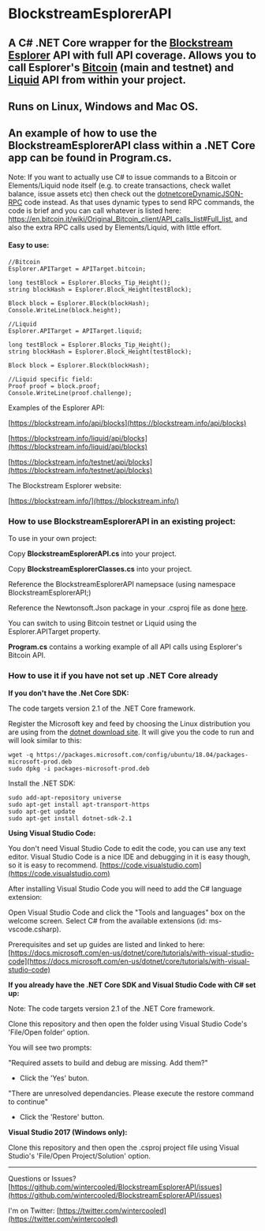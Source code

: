# BlockstreamEsplorerAPI

## A C# .NET Core wrapper for the [Blockstream Esplorer](https://github.com/Blockstream/esplora) API with full API coverage. Allows you to call Esplorer's [Bitcoin](https://github.com/bitcoin/bitcoin) (main and testnet) and [Liquid](https://blockstream.com/liquid/) API from within your project.

## Runs on Linux, Windows and Mac OS.

## An example of how to use the BlockstreamEsplorerAPI class within a .NET Core app can be found in Program.cs.

Note: If you want to actually use C# to issue commands to a Bitcoin or Elements/Liquid node itself (e.g. to create transactions, check wallet balance, issue assets etc) then check out the [dotnetcoreDynamicJSON-RPC](https://github.com/wintercooled/dotnetcoreDynamicJSON-RPC) code instead. As that uses dynamic types to send RPC commands, the code is brief and you can call whatever is listed here: https://en.bitcoin.it/wiki/Original_Bitcoin_client/API_calls_list#Full_list, and also the extra RPC calls used by Elements/Liquid, with little effort.

#### Easy to use:

~~~~
//Bitcoin
Esplorer.APITarget = APITarget.bitcoin;

long testBlock = Esplorer.Blocks_Tip_Height(); 
string blockHash = Esplorer.Block_Height(testBlock);

Block block = Esplorer.Block(blockHash);
Console.WriteLine(block.height);
~~~~

~~~~
//Liquid
Esplorer.APITarget = APITarget.liquid;

long testBlock = Esplorer.Blocks_Tip_Height(); 
string blockHash = Esplorer.Block_Height(testBlock);

Block block = Esplorer.Block(blockHash);

//Liquid specific field:
Proof proof = block.proof;
Console.WriteLine(proof.challenge);
~~~~

Examples of the Esplorer API:

[https://blockstream.info/api/blocks](https://blockstream.info/api/blocks)

[https://blockstream.info/liquid/api/blocks](https://blockstream.info/liquid/api/blocks)

[https://blockstream.info/testnet/api/blocks](https://blockstream.info/testnet/api/blocks)


The Blockstream Esplorer website:

[https://blockstream.info/](https://blockstream.info/)


### How to use BlockstreamEsplorerAPI in an existing project:

To use in your own project:

Copy **BlockstreamEsplorerAPI.cs** into your project.

Copy **BlockstreamEsplorerClasses.cs** into your project.

Reference the BlockstreamEsplorerAPI namepsace (using namespace BlockstreamEsplorerAPI;)

Reference the Newtonsoft.Json package in your .csproj file as done [here](https://github.com/wintercooled/BlockstreamEsplorerAPI/blob/master/BlockstreamEsplorerAPI.csproj).

You can switch to using Bitcoin testnet or Liquid using the Esplorer.APITarget property.

**Program.cs** contains a working example of all API calls using Esplorer's Bitcoin API.


### How to use it if you have not set up .NET Core already

**If you don't have the .Net Core SDK:**

The code targets version 2.1 of the .NET Core framework.

Register the Microsoft key and feed by choosing the Linux distribution you are using from the [dotnet download site](https://dotnet.microsoft.com/download/linux-package-manager/ubuntu18-04/sdk-current). It will give you the code to run and will look similar to this:

```
wget -q https://packages.microsoft.com/config/ubuntu/18.04/packages-microsoft-prod.deb
sudo dpkg -i packages-microsoft-prod.deb
```

Install the .NET SDK:

```
sudo add-apt-repository universe
sudo apt-get install apt-transport-https
sudo apt-get update
sudo apt-get install dotnet-sdk-2.1
```

**Using Visual Studio Code:**

You don't need Visual Studio Code to edit the code, you can use any text editor. Visual Studio Code is a nice IDE and debugging in it is easy though, so it is easy to recommend. [https://code.visualstudio.com](https://code.visualstudio.com)

After installing Visual Studio Code you will need to add the C# language extension: 

Open Visual Studio Code and click the "Tools and languages" box on the welcome screen. Select C# from the available extensions (id: ms-vscode.csharp). 

Prerequisites and set up guides are listed and linked to here: [https://docs.microsoft.com/en-us/dotnet/core/tutorials/with-visual-studio-code](https://docs.microsoft.com/en-us/dotnet/core/tutorials/with-visual-studio-code)


**If you already have the .NET Core SDK and Visual Studio Code with C# set up:**

Note: The code targets version 2.1 of the .NET Core framework.

Clone this repository and then open the folder using Visual Studio Code's 'File/Open folder' option.

You will see two prompts:

"Required assets to build and debug are missing. Add them?"

- Click the 'Yes' buton.

"There are unresolved dependancies. Please execute the restore command to continue"

- Click the 'Restore' button.

**Visual Studio 2017 (Windows only):**

Clone this repository and then open the .csproj project file using Visual Studio's 'File/Open Project/Solution' option.

* * * 

Questions or Issues? [https://github.com/wintercooled/BlockstreamEsplorerAPI/issues](https://github.com/wintercooled/BlockstreamEsplorerAPI/issues)

I'm on Twitter: [https://twitter.com/wintercooled](https://twitter.com/wintercooled)
